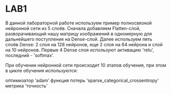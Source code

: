 # LAB1
В данной лабораторной работе используем пример полносвязной нейронной сети из 5 слоёв. Сначала добавляем Flatten-слой, разворачивающий нашу матрицу изображений в одномерную для дальнейшего поступления на Dense-слой. Далее используем пять слоёв Dense: 2 слоя на 128 нейронов, еще 2 слоя на 64 нейрона и слой на 10 нейронов. Первые 4 Dense слоя используют активацию 'relu', последний - 'softmax'.

При обучении нейронной сети происходит 10 этапов обучения, при этом в цикле обучения используются:

оптимизатор 'adam'
функция потерь 'sparse_categorical_crossentropy'
метрика 'точность'

